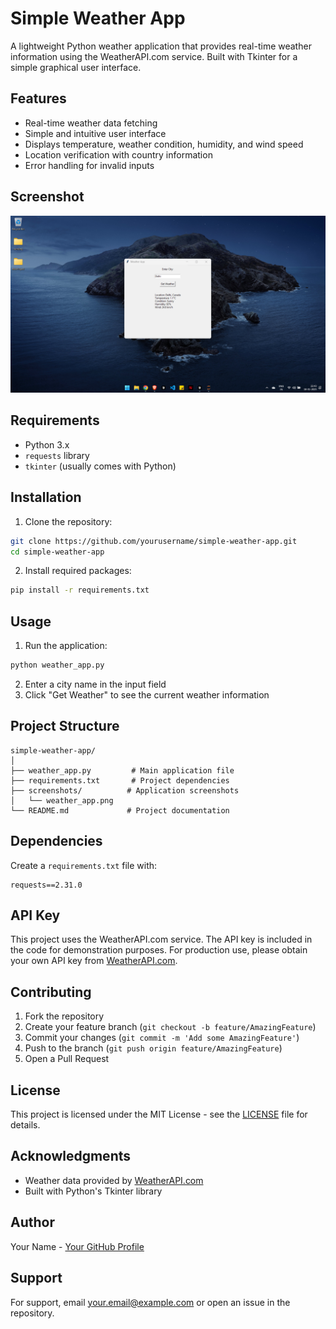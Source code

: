 # Simple Weather App

A lightweight Python weather application that provides real-time weather information using the WeatherAPI.com service. Built with Tkinter for a simple graphical user interface.

## Features

- Real-time weather data fetching
- Simple and intuitive user interface
- Displays temperature, weather condition, humidity, and wind speed
- Location verification with country information
- Error handling for invalid inputs

## Screenshot

![Weather App Screenshot](screenshot.png)

## Requirements

- Python 3.x
- `requests` library
- `tkinter` (usually comes with Python)

## Installation

1. Clone the repository:
```bash
git clone https://github.com/yourusername/simple-weather-app.git
cd simple-weather-app
```

2. Install required packages:
```bash
pip install -r requirements.txt
```

## Usage

1. Run the application:
```bash
python weather_app.py
```

2. Enter a city name in the input field
3. Click "Get Weather" to see the current weather information

## Project Structure

```
simple-weather-app/
│
├── weather_app.py         # Main application file
├── requirements.txt       # Project dependencies
├── screenshots/          # Application screenshots
│   └── weather_app.png
└── README.md             # Project documentation
```

## Dependencies

Create a `requirements.txt` file with:
```
requests==2.31.0
```

## API Key

This project uses the WeatherAPI.com service. The API key is included in the code for demonstration purposes. For production use, please obtain your own API key from [WeatherAPI.com](https://www.weatherapi.com/signup.aspx).

## Contributing

1. Fork the repository
2. Create your feature branch (`git checkout -b feature/AmazingFeature`)
3. Commit your changes (`git commit -m 'Add some AmazingFeature'`)
4. Push to the branch (`git push origin feature/AmazingFeature`)
5. Open a Pull Request

## License

This project is licensed under the MIT License - see the [LICENSE](LICENSE) file for details.

## Acknowledgments

- Weather data provided by [WeatherAPI.com](https://www.weatherapi.com/)
- Built with Python's Tkinter library

## Author

Your Name - [Your GitHub Profile](https://github.com/yourusername)

## Support

For support, email your.email@example.com or open an issue in the repository.

